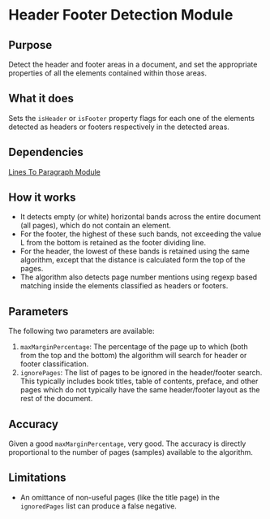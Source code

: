 # Header Footer Detection Module

## Purpose

Detect the header and footer areas in a document, and set the appropriate properties of all the elements contained within those areas.

## What it does

Sets the `isHeader` or `isFooter` property flags for each one of the elements detected as headers or footers respectively in the detected areas.

## Dependencies

[Lines To Paragraph Module](../LinesToParagraphModule/README.md)

## How it works

- It detects empty (or white) horizontal bands across the entire document (all pages), which do not contain an element.
- For the footer, the highest of these such bands, not exceeding the value L from the bottom is retained as the footer dividing line.
- For the header, the lowest of these bands is retained using the same algorithm, except that the distance is calculated form the top of the pages.
- The algorithm also detects page number mentions using regexp based matching inside the elements classified as headers or footers.

## Parameters

The following two parameters are available:

1. `maxMarginPercentage`: The percentage of the page up to which (both from the top and the bottom) the algorithm will search for header or footer classification.
2. `ignorePages`: The list of pages to be ignored in the header/footer search.
   This typically includes book titles, table of contents, preface, and other pages which do not typically have the same header/footer layout as the rest of the document.

## Accuracy

Given a good `maxMarginPercentage`, very good.
The accuracy is directly proportional to the number of pages (samples) available to the algorithm.

## Limitations

- An omittance of non-useful pages (like the title page) in the `ignoredPages` list can produce a false negative.

